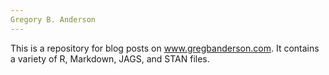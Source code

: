 ```yaml
---
Gregory B. Anderson
---
```

This is a repository for blog posts on www.gregbanderson.com. It contains a variety of R, Markdown, JAGS, and STAN files. 
